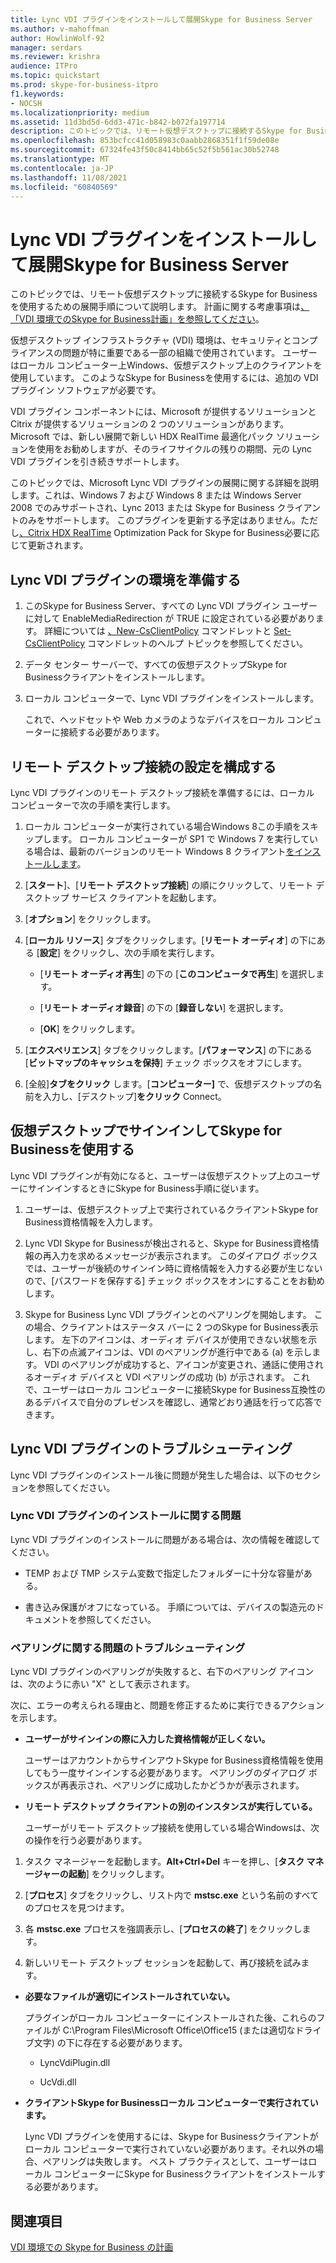 ```yaml
---
title: Lync VDI プラグインをインストールして展開Skype for Business Server
ms.author: v-mahoffman
author: HowlinWolf-92
manager: serdars
ms.reviewer: krishra
audience: ITPro
ms.topic: quickstart
ms.prod: skype-for-business-itpro
f1.keywords:
- NOCSH
ms.localizationpriority: medium
ms.assetid: 11d3bd5d-6dd3-471c-b842-b072fa197714
description: このトピックでは、リモート仮想デスクトップに接続するSkype for Businessを使用するための展開手順について説明します。
ms.openlocfilehash: 853bcfcc41d058983c0aabb2868351f1f59de08e
ms.sourcegitcommit: 67324fe43f50c8414bb65c52f5b561ac30b52748
ms.translationtype: MT
ms.contentlocale: ja-JP
ms.lasthandoff: 11/08/2021
ms.locfileid: "60840569"
---
```

# <a name="deploy-the-lync-vdi-plug-in-with-skype-for-business-server"></a>Lync VDI プラグインをインストールして展開Skype for Business Server
 
このトピックでは、リモート仮想デスクトップに接続するSkype for Businessを使用するための展開手順について説明します。 計画に関する考慮事項は[、「VDI 環境でのSkype for Business計画」を参照してください](../../plan-your-deployment/clients-and-devices/vdi-environments.md)。
  
仮想デスクトップ インフラストラクチャ (VDI) 環境は、セキュリティとコンプライアンスの問題が特に重要である一部の組織で使用されています。 ユーザーはローカル コンピューター上Windows、仮想デスクトップ上のクライアントを使用しています。 このようなSkype for Businessを使用するには、追加の VDI プラグイン ソフトウェアが必要です。
  
VDI プラグイン コンポーネントには、Microsoft が提供するソリューションと Citrix が提供するソリューションの 2 つのソリューションがあります。 Microsoft では、新しい展開で新しい HDX RealTime 最適化パック ソリューションを使用をお勧めしますが、そのライフサイクルの残りの期間、元の Lync VDI プラグインを引き続きサポートします。 
  
このトピックでは、Microsoft Lync VDI プラグインの展開に関する詳細を説明します。これは、Windows 7 および Windows 8 または Windows Server 2008 でのみサポートされ、Lync 2013 または Skype for Business クライアントのみをサポートします。 このプラグインを更新する予定はありません。ただし[、Citrix HDX RealTime](../../plan-your-deployment/clients-and-devices/vdi-environments.md#Citrix_RT) Optimization Pack for Skype for Business必要に応じて更新されます。
  
## <a name="prepare-your-environment-for-the-lync-vdi-plug-in"></a>Lync VDI プラグインの環境を準備する
<a name="Prepare_vdi"> </a>

1. このSkype for Business Server、すべての Lync VDI プラグイン ユーザーに対して EnableMediaRedirection が TRUE に設定されている必要があります。 詳細については [、New-CsClientPolicy](/powershell/module/skype/new-csclientpolicy?view=skype-ps) コマンドレットと [Set-CsClientPolicy](/powershell/module/skype/set-csclientpolicy?view=skype-ps) コマンドレットのヘルプ トピックを参照してください。
    
2. データ センター サーバーで、すべての仮想デスクトップSkype for Businessクライアントをインストールします。
    
3. ローカル コンピューターで、Lync VDI プラグインをインストールします。
    
    これで、ヘッドセットや Web カメラのようなデバイスをローカル コンピューターに接続する必要があります。
    
## <a name="configure-remote-desktop-connection-settings"></a>リモート デスクトップ接続の設定を構成する
<a name="Prepare_vdi"> </a>

Lync VDI プラグインのリモート デスクトップ接続を準備するには、ローカル コンピューターで次の手順を実行します。
  
1. ローカル コンピューターが実行されている場合Windows 8この手順をスキップします。 ローカル コンピューターが SP1 で Windows 7 を実行している場合は、最新のバージョンのリモート Windows 8 クライアント[をインストールします](/windows-server/remote/remote-desktop-services/clients/remote-desktop-clients)。
    
2. [**スタート**]、[**リモート デスクトップ接続**] の順にクリックして、リモート デスクトップ サービス クライアントを起動します。
    
3. [**オプション**] をクリックします。
    
4. [**ローカル リソース**] タブをクリックします。[**リモート オーディオ**] の下にある [**設定**] をクリックし、次の手順を実行します。
    
   - [**リモート オーディオ再生**] の下の [**このコンピュータで再生**] を選択します。
    
   - [**リモート オーディオ録音**] の下の [**録音しない**] を選択します。
    
   - [**OK**] をクリックします。
    
5. [**エクスペリエンス**] タブをクリックします。[**パフォーマンス**] の下にある [**ビットマップのキャッシュを保持**] チェック ボックスをオフにします。
    
6. [全般]**タブをクリック** します。[**コンピューター]** で、仮想デスクトップの名前を入力し、[デスクトップ]**をクリック** Connect。 
    
## <a name="sign-in-and-use-skype-for-business-on-the-virtual-desktop"></a>仮想デスクトップでサインインしてSkype for Businessを使用する
<a name="SfB_signin"> </a>

Lync VDI プラグインが有効になると、ユーザーは仮想デスクトップ上のユーザーにサインインするときにSkype for Business手順に従います。
  
1. ユーザーは、仮想デスクトップ上で実行されているクライアントSkype for Business資格情報を入力します。
    
2. Lync VDI Skype for Businessが検出されると、Skype for Business資格情報の再入力を求めるメッセージが表示されます。 このダイアログ ボックスでは、ユーザーが後続のサインイン時に資格情報を入力する必要が生じないので、[パスワードを保存する] チェック ボックスをオンにすることをお勧めします。
    
3. Skype for Business Lync VDI プラグインとのペアリングを開始します。 この場合、クライアントはステータス バーに 2 つのSkype for Business表示します。 左下のアイコンは、オーディオ デバイスが使用できない状態を示し、右下の点滅アイコンは、VDI のペアリングが進行中である (a) を示します。 VDI のペアリングが成功すると、アイコンが変更され、通話に使用されるオーディオ デバイスと VDI ペアリングの成功 (b) が示されます。 これで、ユーザーはローカル コンピューターに接続Skype for Business互換性のあるデバイスで自分のプレゼンスを確認し、通常どおり通話を行って応答できます。
    
## <a name="troubleshoot-the-lync-vdi-plug-in"></a>Lync VDI プラグインのトラブルシューティング
<a name="tshoot_VDI"> </a>

Lync VDI プラグインのインストール後に問題が発生した場合は、以下のセクションを参照してください。
  
### <a name="issues-with-installing-the-lync-vdi-plug-in"></a>Lync VDI プラグインのインストールに関する問題

Lync VDI プラグインのインストールに問題がある場合は、次の情報を確認してください。
  
- TEMP および TMP システム変数で指定したフォルダーに十分な容量がある。
    
- 書き込み保護がオフになっている。 手順については、デバイスの製造元のドキュメントを参照してください。
    
### <a name="troubleshooting-issues-with-pairing"></a>ペアリングに関する問題のトラブルシューティング

Lync VDI プラグインのペアリングが失敗すると、右下のペアリング アイコンは、次のように赤い "X" として表示されます。 
  
次に、エラーの考えられる理由と、問題を修正するために実行できるアクションを示します。 
  
- **ユーザーがサインインの際に入力した資格情報が正しくない。**
    
    ユーザーはアカウントからサインアウトSkype for Business資格情報を使用してもう一度サインインする必要があります。 ペアリングのダイアログ ボックスが再表示され、ペアリングに成功したかどうかが表示されます。
    
- **リモート デスクトップ クライアントの別のインスタンスが実行している。**
    
    ユーザーがリモート デスクトップ接続を使用している場合Windowsは、次の操作を行う必要があります。
    
1. タスク マネージャーを起動します。**Alt+Ctrl+Del** キーを押し、[**タスク マネージャーの起動**] をクリックします。
    
2. [**プロセス**] タブをクリックし、リスト内で **mstsc.exe** という名前のすべてのプロセスを見つけます。
    
3. 各 **mstsc.exe** プロセスを強調表示し、[**プロセスの終了**] をクリックします。 
    
4. 新しいリモート デスクトップ セッションを起動して、再び接続を試みます。 
    
- **必要なファイルが適切にインストールされていない。**
    
    プラグインがローカル コンピューターにインストールされた後、これらのファイルが C:\Program Files\Microsoft Office\Office15 (または適切なドライブ文字) の下に存在する必要があります。
    
  - LyncVdiPlugin.dll
    
  - UcVdi.dll
    
- **クライアントSkype for Businessローカル コンピューターで実行されています。**
    
    Lync VDI プラグインを使用するには、Skype for Businessクライアントがローカル コンピューターで実行されていない必要があります。それ以外の場合、ペアリングは失敗します。 ベスト プラクティスとして、ユーザーはローカル コンピューターにSkype for Businessクライアントをインストールする必要があります。
    
## <a name="see-also"></a>関連項目
<a name="tshoot_VDI"> </a>

[VDI 環境での Skype for Business の計画](../../plan-your-deployment/clients-and-devices/vdi-environments.md)